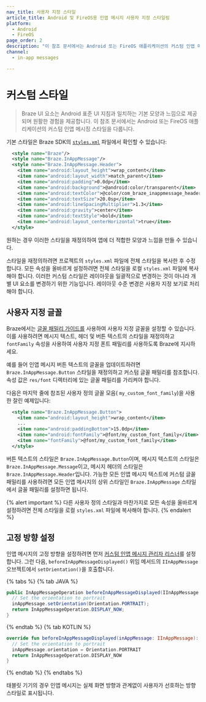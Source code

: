 ```yaml
---
nav_title: 사용자 지정 스타일
article_title: Android 및 FireOS용 인앱 메시지 사용자 지정 스타일링
platform: 
  - Android
  - FireOS
page_order: 2
description: "이 참조 문서에서는 Android 또는 FireOS 애플리케이션의 커스텀 인앱 메시징 스타일을 다룹니다."
channel:
  - in-app messages

---
```


# 커스텀 스타일

> Braze UI 요소는 Android 표준 UI 지침과 일치하는 기본 모양과 느낌으로 제공되며 원활한 경험을 제공합니다. 이 참조 문서에서는 Android 또는 FireOS 애플리케이션의 커스텀 인앱 메시징 스타일을 다룹니다.

기본 스타일은 Braze SDK의 [`styles.xml`](https://github.com/braze-inc/braze-android-sdk/blob/master/android-sdk-ui/src/main/res/values/styles.xml) 파일에서 확인할 수 있습니다:

```xml
  <style name="Braze"/>
  <style name="Braze.InAppMessage"/>
  <style name="Braze.InAppMessage.Header">
    <item name="android:layout_height">wrap_content</item>
    <item name="android:layout_width">match_parent</item>
    <item name="android:padding">0.0dp</item>
    <item name="android:background">@android:color/transparent</item>
    <item name="android:textColor">@color/com_braze_inappmessage_header_text</item>
    <item name="android:textSize">20.0sp</item>
    <item name="android:lineSpacingMultiplier">1.3</item>
    <item name="android:gravity">center</item>
    <item name="android:textStyle">bold</item>
    <item name="android:layout_centerHorizontal">true</item>
  </style>
```

원하는 경우 이러한 스타일을 재정의하여 앱에 더 적합한 모양과 느낌을 만들 수 있습니다.

스타일을 재정의하려면 프로젝트의 `styles.xml` 파일에 전체 스타일을 복사한 후 수정합니다. 모든 속성을 올바르게 설정하려면 전체 스타일을 로컬 `styles.xml` 파일에 복사해야 합니다. 이러한 커스텀 스타일은 레이아웃을 일괄적으로 변경하는 것이 아니라 개별 UI 요소를 변경하기 위한 기능입니다. 레이아웃 수준 변경은 사용자 지정 보기로 처리해야 합니다.

## 사용자 지정 글꼴

Braze에서는 [글꼴 패밀리 가이드를]({{site.baseurl}}/developer_guide/platform_integration_guides/android/advanced_use_cases/font_customization/#font-customization) 사용하여 사용자 지정 글꼴을 설정할 수 있습니다. 이를 사용하려면 메시지 텍스트, 헤더 및 버튼 텍스트의 스타일을 재정의하고 `fontFamily` 속성을 사용하여 사용자 지정 폰트 패밀리를 사용하도록 Braze에 지시하세요.

예를 들어 인앱 메시지 버튼 텍스트의 글꼴을 업데이트하려면 `Braze.InAppMessage.Button` 스타일을 재정의하고 커스텀 글꼴 패밀리를 참조합니다. 속성 값은 `res/font` 디렉터리에 있는 글꼴 패밀리를 가리켜야 합니다.

다음은 마지막 줄에 참조된 사용자 정의 글꼴 모음( `my_custom_font_family`)을 사용한 잘린 예제입니다:

```xml
  <style name="Braze.InAppMessage.Button">
    <item name="android:layout_height">wrap_content</item>
    ...
    <item name="android:paddingBottom">15.0dp</item>
    <item name="android:fontFamily">@font/my_custom_font_family</item>
    <item name="fontFamily">@font/my_custom_font_family</item>
  </style>
```

버튼 텍스트의 스타일은 `Braze.InAppMessage.Button`이며, 메시지 텍스트의 스타일은 `Braze.InAppMessage.Message`이고, 메시지 헤더의 스타일은 `Braze.InAppMessage.Header`입니다. 가능한 모든 인앱 메시지 텍스트에 커스텀 글꼴 패밀리를 사용하려면 모든 인앱 메시지의 상위 스타일인 `Braze.InAppMessage` 스타일에서 글꼴 패밀리를 설정하면 됩니다.

{% alert important %}
다른 사용자 정의 스타일과 마찬가지로 모든 속성을 올바르게 설정하려면 전체 스타일을 로컬 `styles.xml` 파일에 복사해야 합니다.
{% endalert %}

## 고정 방향 설정

인앱 메시지의 고정 방향을 설정하려면 먼저 [커스텀 인앱 메시지 관리자 리스너]({{site.baseurl}}/developer_guide/platform_integration_guides/android/in-app_messaging/customization/custom_listeners/)를 설정합니다. 그런 다음, `beforeInAppMessageDisplayed()` 위임 메서드의 `IInAppMessage` 오브젝트에서 `setOrientation()`을 호출합니다.

{% tabs %}
{% tab JAVA %}
```java
public InAppMessageOperation beforeInAppMessageDisplayed(IInAppMessage inAppMessage) {
  // Set the orientation to portrait
  inAppMessage.setOrientation(Orientation.PORTRAIT);
  return InAppMessageOperation.DISPLAY_NOW;
}
```
{% endtab %}
{% tab KOTLIN %}
```kotlin
override fun beforeInAppMessageDisplayed(inAppMessage: IInAppMessage): InAppMessageOperation {
  // Set the orientation to portrait
  inAppMessage.orientation = Orientation.PORTRAIT
  return InAppMessageOperation.DISPLAY_NOW
}
```
{% endtab %}
{% endtabs %}

태블릿 기기의 경우 인앱 메시지는 실제 화면 방향과 관계없이 사용자가 선호하는 방향 스타일로 표시됩니다.

